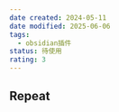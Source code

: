 ```yaml
---
date created: 2024-05-11
date modified: 2025-06-06
tags:
  - obsidian插件
status: 待使用
rating: 3
---
```


## Repeat
